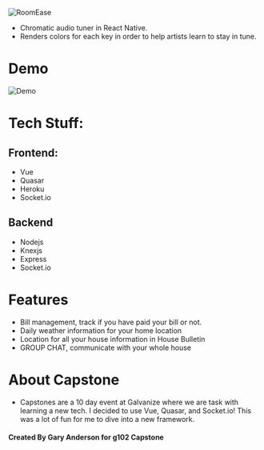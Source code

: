 ![RoomEase](`https://i.imgur.com/WyYpXGS.png?1`)
* Chromatic audio tuner in React Native.
* Renders colors for each key in order to help artists learn to stay in tune.

# Demo

![Demo](`https://i.imgur.com/OJuoAqa.gif`)

# Tech Stuff:
## Frontend:
* Vue
* Quasar
* Heroku
* Socket.io

## Backend
* Nodejs
* Knexjs
* Express
* Socket.io

# Features
* Bill management, track if you have paid your bill or not.
* Daily weather information for your home location
* Location for all your house information in House Bulletin
* GROUP CHAT, communicate with your whole house

# About Capstone
* Capstones are a 10 day event at Galvanize where we are task with learning a new tech. I decided to use Vue, Quasar, and Socket.io! This was a lot of fun for me to dive into a new framework.


#### Created By Gary Anderson for g102 Capstone